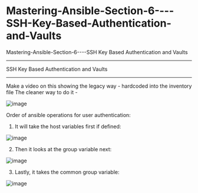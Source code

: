 # Mastering-Ansible-Section-6----SSH-Key-Based-Authentication-and-Vaults
Mastering-Ansible-Section-6----SSH Key Based Authentication and Vaults


**** 
SSH Key Based Authentication and Vaults
****

Make a video on this showing the legacy way - hardcoded into the inventory file
The cleaner way to do it - 


![image](https://github.com/bowlercbtlabs/Mastering-Ansible-Section-6----SSH-Key-Based-Authentication-and-Vaults/assets/120626722/c4fed499-6b59-40a3-9c6c-a97747560ccc)



Order of ansible operations for user authentication:

1) It will take the host variables first if defined:

![image](https://github.com/bowlercbtlabs/Mastering-Ansible-Section-6----SSH-Key-Based-Authentication-and-Vaults/assets/120626722/25803e1e-75c0-4804-8e3e-00f2d5e5fe77)

2) Then it looks at the group variable next:

![image](https://github.com/bowlercbtlabs/Mastering-Ansible-Section-6----SSH-Key-Based-Authentication-and-Vaults/assets/120626722/8968e2da-3b04-4966-b786-b7bddc233cf7)


3) Lastly, it takes the common group variable:

![image](https://github.com/bowlercbtlabs/Mastering-Ansible-Section-6----SSH-Key-Based-Authentication-and-Vaults/assets/120626722/f53e71d2-b150-42cb-952d-daa7df3ede8d)
